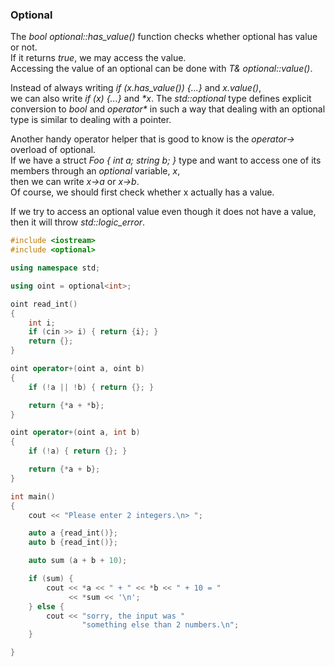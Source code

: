 ### Optional

The *bool optional::has_value()* function checks whether optional has value or not. \
If it returns *true*, we may access the value. \
Accessing the value of an optional can be done with *T& optional::value()*.

Instead of always writing *if (x.has_value()) {...}* and *x.value()*, \
we can also write *if (x) {...}* and *\*x*. The *std::optional* type defines explicit conversion to *bool* and *operator\** in such a way that dealing with an optional type is similar to dealing with a pointer.

Another handy operator helper that is good to know is the *operator->* overload of optional. \
If we have a struct *Foo { int a; string b; }* type and want to access one of its members through an *optional<Foo>* variable, *x*, \
then we can write *x->a* or *x->b*. \
Of course, we should first check whether x actually has a value.

If we try to access an optional value even though it does not have a value, then it will throw *std::logic_error*.

```cpp
#include <iostream>
#include <optional>

using namespace std;

using oint = optional<int>;

oint read_int()
{
    int i;
    if (cin >> i) { return {i}; }
    return {};
}

oint operator+(oint a, oint b)
{
    if (!a || !b) { return {}; }

    return {*a + *b};
}

oint operator+(oint a, int b)
{
    if (!a) { return {}; }

    return {*a + b};
}

int main()
{
    cout << "Please enter 2 integers.\n> ";

    auto a {read_int()};
    auto b {read_int()};

    auto sum (a + b + 10);

    if (sum) {
        cout << *a << " + " << *b << " + 10 = "
             << *sum << '\n';
    } else {
        cout << "sorry, the input was "
                "something else than 2 numbers.\n";
    }

}
```

